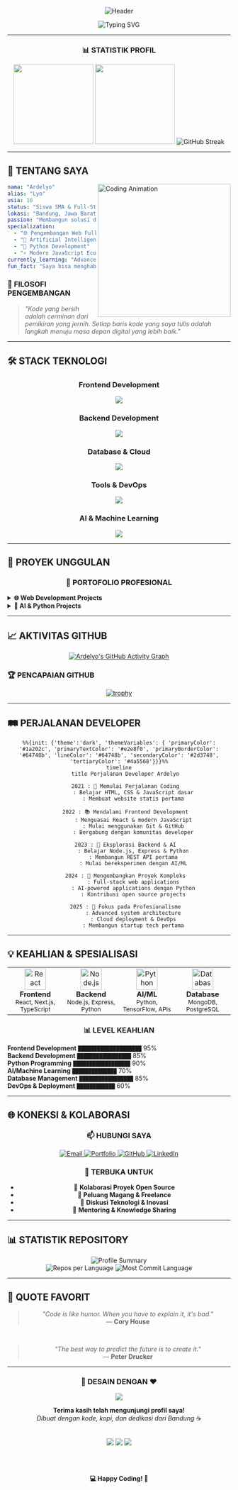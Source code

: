 
<div align="center">

![Header](https://capsule-render.vercel.app/api?type=waving&color=0%3A1a1a1a,100%3A2d3748&height=200&section=header&text=ARDELYO&fontSize=70&fontColor=ffffff&animation=fadeIn&fontAlignY=38&desc=Full-Stack%20Developer%20%26%20AI%20Enthusiast&descAlignY=60&descAlign=50)

<img src="https://readme-typing-svg.herokuapp.com?font=JetBrains+Mono&weight=600&size=28&duration=3000&pause=1000&color=E2E8F0&center=true&vCenter=true&multiline=true&repeat=false&width=600&height=100&lines=Hai%2C+Saya+Ardelyo+%F0%9F%91%8B;Pengembang+Web+Full-Stack;%26+Enthusiast+AI+dari+Indonesia" alt="Typing SVG" />

</div>

---

<div align="center">

### 📊 **STATISTIK PROFIL**

<img height="180em" src="https://github-readme-stats.vercel.app/api?username=ardelyo&show_icons=true&theme=github_dark&hide_border=true&count_private=true&bg_color=0d1117&title_color=e2e8f0&icon_color=64748b&text_color=94a3b8"/>
<img height="180em" src="https://github-readme-stats.vercel.app/api/top-langs/?username=ardelyo&layout=compact&theme=github_dark&hide_border=true&bg_color=0d1117&title_color=e2e8f0&text_color=94a3b8&card_width=300"/>

<img src="https://github-readme-streak-stats.herokuapp.com/?user=ardelyo&theme=dark&hide_border=true&background=0d1117&stroke=64748b&ring=e2e8f0&fire=e2e8f0&currStreakNum=e2e8f0&sideNums=94a3b8&currStreakLabel=64748b&sideLabels=64748b&dates=94a3b8" alt="GitHub Streak" />

</div>

---

## 🎯 **TENTANG SAYA**

<img align="right" alt="Coding Animation" width="300" src="https://raw.githubusercontent.com/abhisheknaiidu/abhisheknaiidu/master/code.gif">

```yaml
nama: "Ardelyo"
alias: "Lyo"
usia: 16
status: "Siswa SMA & Full-Stack Developer"
lokasi: "Bandung, Jawa Barat 🇮🇩"
passion: "Membangun solusi digital yang elegan & fungsional"
specialization: 
  - "🌐 Pengembangan Web Full-Stack"
  - "🤖 Artificial Intelligence"
  - "🐍 Python Development"
  - "⚡ Modern JavaScript Ecosystem"
currently_learning: "Advanced AI/ML & Cloud Architecture"
fun_fact: "Saya bisa menghabiskan berjam-jam untuk menyempurnakan satu pixel! 🎨"
```

### 💭 **FILOSOFI PENGEMBANGAN**
> *"Kode yang bersih adalah cerminan dari pemikiran yang jernih. Setiap baris kode yang saya tulis adalah langkah menuju masa depan digital yang lebih baik."*

---

## 🛠️ **STACK TEKNOLOGI**

<div align="center">

### **Frontend Development**
<img src="https://skillicons.dev/icons?i=html,css,js,ts,react,nextjs,tailwind,sass&theme=dark" />

### **Backend Development**
<img src="https://skillicons.dev/icons?i=nodejs,express,python,flask,fastapi,php&theme=dark" />

### **Database & Cloud**
<img src="https://skillicons.dev/icons?i=mongodb,mysql,postgresql,redis,firebase,vercel&theme=dark" />

### **Tools & DevOps**
<img src="https://skillicons.dev/icons?i=git,github,vscode,figma,docker,linux&theme=dark" />

### **AI & Machine Learning**
<img src="https://skillicons.dev/icons?i=python,tensorflow,pytorch&theme=dark" />

</div>

---

## 🚀 **PROYEK UNGGULAN**

<div align="center">

### 💼 **PORTOFOLIO PROFESIONAL**

</div>

<!-- Proyek Web Development -->
<details>
<summary><b>🌐 Web Development Projects</b></summary>
<br>

<table>
<tr>
<td width="50%">

### 🎨 **Personal Portfolio V2**
[![Portfolio](https://github-readme-stats.vercel.app/api/pin/?username=ardelyo&repo=portfolio-v2&theme=github_dark&hide_border=true&bg_color=0d1117&title_color=e2e8f0&text_color=94a3b8&icon_color=64748b)](https://github.com/ardelyo/portfolio-v2)

**🎯 Deskripsi:**  
Website portfolio pribadi dengan desain modern dan performa optimal

**⚡ Teknologi:**
- Next.js 14 dengan App Router
- TypeScript untuk type safety
- Tailwind CSS untuk styling
- Framer Motion untuk animasi

**🌟 Fitur Utama:**
- ⚡ Loading time < 2 detik
- 📱 Fully responsive design
- 🎨 Dark/Light theme toggle
- 📊 Real-time GitHub stats integration

</td>
<td width="50%">

### 🛒 **E-Commerce API**
[![E-Commerce](https://github-readme-stats.vercel.app/api/pin/?username=ardelyo&repo=ecommerce-api&theme=github_dark&hide_border=true&bg_color=0d1117&title_color=e2e8f0&text_color=94a3b8&icon_color=64748b)](https://github.com/ardelyo/ecommerce-api)

**🎯 Deskripsi:**  
RESTful API lengkap untuk aplikasi e-commerce dengan fitur enterprise-grade

**⚡ Teknologi:**
- Node.js & Express.js
- MongoDB dengan Mongoose
- JWT Authentication
- Redis untuk caching

**🌟 Fitur Utama:**
- 🔐 Authentication & Authorization
- 💳 Payment gateway integration
- 📦 Inventory management
- 📊 Analytics dashboard

</td>
</tr>
</table>

</details>

<!-- Proyek AI & Python -->
<details>
<summary><b>🤖 AI & Python Projects</b></summary>
<br>

<table>
<tr>
<td width="50%">

### 🧠 **Deep Thought AI**
[![Deep Thought](https://github-readme-stats.vercel.app/api/pin/?username=ardelyo&repo=deep-thought-ai&theme=github_dark&hide_border=true&bg_color=0d1117&title_color=e2e8f0&text_color=94a3b8&icon_color=64748b)](https://github.com/ardelyo/deep-thought-ai)

**🎯 Deskripsi:**  
Sistem AI multi-agent canggih untuk pemecahan masalah kompleks

**⚡ Teknologi:**
- Python 3.11+
- Google Gemini API
- FastAPI untuk web interface
- SQLite untuk data persistence

**🌟 Fitur Utama:**
- 🧠 Multi-agent reasoning system
- 🔄 Iterative problem solving
- 📊 Real-time analysis dashboard
- 🎯 Context-aware responses

</td>
<td width="50%">

### 🗂️ **CodeX AI File Assistant**
[![CodeX](https://github-readme-stats.vercel.app/api/pin/?username=ardelyo&repo=CodeX-AI-File-Assistant&theme=github_dark&hide_border=true&bg_color=0d1117&title_color=e2e8f0&text_color=94a3b8&icon_color=64748b)](https://github.com/ardelyo/CodeX-AI-File-Assistant)

**🎯 Deskripsi:**  
AI-powered file management assistant dengan natural language processing

**⚡ Teknologi:**
- Python dengan Tkinter GUI
- OpenAI GPT API
- File system integration
- Natural Language Processing

**🌟 Fitur Utama:**
- 📁 Smart file organization
- 🔍 AI-powered search
- 🏷️ Automatic tagging
- 💬 Natural language commands

</td>
</tr>
</table>

</details>

---

## 📈 **AKTIVITAS GITHUB**

<div align="center">

[![Ardelyo's GitHub Activity Graph](https://github-readme-activity-graph.vercel.app/graph?username=ardelyo&theme=github-compact&hide_border=true&bg_color=0d1117&color=e2e8f0&line=64748b&point=e2e8f0&area=true&area_color=1a202c)](https://github.com/ardelyo)

</div>

### 🏆 **PENCAPAIAN GITHUB**

<div align="center">

[![trophy](https://github-profile-trophy.vercel.app/?username=ardelyo&theme=darkhub&no-frame=true&no-bg=true&margin-w=4&row=1)](https://github.com/ryo-ma/github-profile-trophy)

</div>

---

## 🛤️ **PERJALANAN DEVELOPER**

<div align="center">

```mermaid
%%{init: {'theme':'dark', 'themeVariables': { 'primaryColor': '#1a202c', 'primaryTextColor': '#e2e8f0', 'primaryBorderColor': '#64748b', 'lineColor': '#64748b', 'secondaryColor': '#2d3748', 'tertiaryColor': '#4a5568'}}}%%
timeline
    title Perjalanan Developer Ardelyo
    
    2021 : 🌱 Memulai Perjalanan Coding
         : Belajar HTML, CSS & JavaScript dasar
         : Membuat website statis pertama
    
    2022 : 📚 Mendalami Frontend Development
         : Menguasai React & modern JavaScript
         : Mulai menggunakan Git & GitHub
         : Bergabung dengan komunitas developer
    
    2023 : 🚀 Eksplorasi Backend & AI
         : Belajar Node.js, Express & Python
         : Membangun REST API pertama
         : Mulai bereksperimen dengan AI/ML
    
    2024 : 💼 Mengembangkan Proyek Kompleks
         : Full-stack web applications
         : AI-powered applications dengan Python
         : Kontribusi open source projects
    
    2025 : 🎯 Fokus pada Profesionalisme
         : Advanced system architecture
         : Cloud deployment & DevOps
         : Membangun startup tech pertama
```

</div>

---

## 💡 **KEAHLIAN & SPESIALISASI**

<div align="center">

<table>
<tr>
<td align="center" width="25%">
<img src="https://cdn.jsdelivr.net/gh/devicons/devicon/icons/react/react-original.svg" width="48" height="48" alt="React" />
<br><strong>Frontend</strong>
<br><sub>React, Next.js, TypeScript</sub>
</td>
<td align="center" width="25%">
<img src="https://cdn.jsdelivr.net/gh/devicons/devicon/icons/nodejs/nodejs-original.svg" width="48" height="48" alt="Node.js" />
<br><strong>Backend</strong>
<br><sub>Node.js, Express, Python</sub>
</td>
<td align="center" width="25%">
<img src="https://cdn.jsdelivr.net/gh/devicons/devicon/icons/python/python-original.svg" width="48" height="48" alt="Python" />
<br><strong>AI/ML</strong>
<br><sub>Python, TensorFlow, APIs</sub>
</td>
<td align="center" width="25%">
<img src="https://cdn.jsdelivr.net/gh/devicons/devicon/icons/mongodb/mongodb-original.svg" width="48" height="48" alt="Database" />
<br><strong>Database</strong>
<br><sub>MongoDB, PostgreSQL</sub>
</td>
</tr>
</table>

### 📊 **LEVEL KEAHLIAN**

<div align="left">

**Frontend Development** `████████████████████` 95%  
**Backend Development** `█████████████████` 85%  
**Python Programming** `██████████████████` 90%  
**AI/Machine Learning** `██████████████` 70%  
**Database Management** `█████████████████` 85%  
**DevOps & Deployment** `████████████` 60%  

</div>

</div>

---

## 🌐 **KONEKSI & KOLABORASI**

<div align="center">

### 📫 **HUBUNGI SAYA**

<a href="mailto:tahubulatlio12@gmail.com">
  <img src="https://img.shields.io/badge/Gmail-D14836?style=for-the-badge&logo=gmail&logoColor=white&labelColor=1a1a1a" alt="Email"/>
</a>
<a href="https://bit.ly/ardelyo" target="_blank">
  <img src="https://img.shields.io/badge/Portfolio-000000?style=for-the-badge&logo=safari&logoColor=white&labelColor=1a1a1a" alt="Portfolio"/>
</a>
<a href="https://github.com/ardelyo" target="_blank">
  <img src="https://img.shields.io/badge/GitHub-100000?style=for-the-badge&logo=github&logoColor=white&labelColor=1a1a1a" alt="GitHub"/>
</a>
<a href="#" target="_blank">
  <img src="https://img.shields.io/badge/LinkedIn-0077B5?style=for-the-badge&logo=linkedin&logoColor=white&labelColor=1a1a1a" alt="LinkedIn"/>
</a>

### 🤝 **TERBUKA UNTUK**

- 🚀 **Kolaborasi Proyek Open Source**
- 💼 **Peluang Magang & Freelance**
- 🎯 **Diskusi Teknologi & Inovasi**
- 🌱 **Mentoring & Knowledge Sharing**

</div>

---

## 📊 **STATISTIK REPOSITORY**

<div align="center">

<img src="https://github-profile-summary-cards.vercel.app/api/cards/profile-details?username=ardelyo&theme=github_dark" alt="Profile Summary" />

<br>

<img src="https://github-profile-summary-cards.vercel.app/api/cards/repos-per-language?username=ardelyo&theme=github_dark" alt="Repos per Language" />
<img src="https://github-profile-summary-cards.vercel.app/api/cards/most-commit-language?username=ardelyo&theme=github_dark" alt="Most Commit Language" />

</div>

---

## 💭 **QUOTE FAVORIT**

<div align="center">

> *"Code is like humor. When you have to explain it, it's bad."*  
> — **Cory House**

<br>

> *"The best way to predict the future is to create it."*  
> — **Peter Drucker**

</div>

---

<div align="center">

### 🎨 **DESAIN DENGAN ❤️**

<img src="https://capsule-render.vercel.app/api?type=waving&color=0%3A1a1a1a,100%3A2d3748&height=120&section=footer&animation=fadeIn" />

**Terima kasih telah mengunjungi profil saya!**  
*Dibuat dengan kode, kopi, dan dedikasi dari Bandung* ☕

<br>

<img src="https://komarev.com/ghpvc/?username=ardelyo&color=64748b&style=for-the-badge&label=PROFILE+VIEWS"/>
<img src="https://img.shields.io/github/followers/ardelyo?style=for-the-badge&color=64748b&labelColor=1a1a1a&logo=github"/>
<img src="https://img.shields.io/github/stars/ardelyo?style=for-the-badge&color=64748b&labelColor=1a1a1a&logo=github"/>

<br><br>

**💻 Happy Coding! 🚀**

</div>
